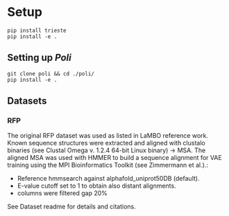 # Setup
```
pip install trieste
pip install -e .
```

## Setting up *Poli*
```
git clone poli && cd ./poli/
pip install -e .
```



## Datasets
### RFP
The original RFP dataset was used as listed in LaMBO reference work.
Known sequence structures were extracted and aligned with clustalo binaries (see Clustal Omega v. 1.2.4 64-bit Linux binary) -> MSA.
The aligned MSA was used with HMMER to build a sequence alignment for VAE training using the MPI Bioinformatics Toolkit (see Zimmermann et al.).:
 - Reference hmmsearch against alphafold_uniprot50DB (default).
 - E-value cutoff set to 1 to obtain also distant alignments.
 - columns were filtered gap 20%

See Dataset readme for details and citations.